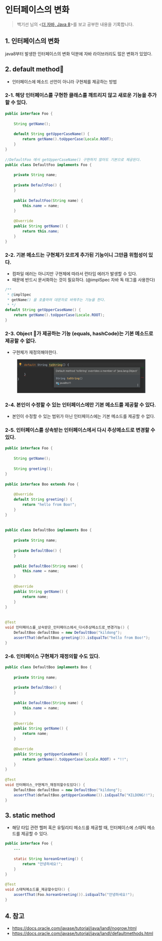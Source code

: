 # 인터페이스의 변화

> 백기선 님의 <[더 자바, Java 8](https://www.inflearn.com/course/the-java-java8)>를 보고 공부한 내용을 기록합니다.&#x20;

## 1. 인터페이스의 변화&#x20;

java8부터 발생한 인터페이스의 변화 덕분에 자바 라이브러리도 많은 변화가 있었다.&#x20;



## 2. default method

* 인터페이스에 메소드 선언이 아니라 구현체를 제공하는 방법&#x20;

### 2-1. 해당 인터페이스를 구현한 클래스를 깨트리지 않고 새로운 기능을 추가할 수 있다.&#x20;

```java
public interface Foo {

    String getName();

    default String getUpperCaseName() {
        return getName().toUpperCase(Locale.ROOT);
    }
}

//DefaultFoo 에서 getUpperCaseName() 구현하지 않아도 기본으로 제공된다. 
public class DefaultFoo implements Foo {

    private String name;

    private DefaultFoo() {
    }

    public DefaultFoo(String name) {
        this.name = name;
    }

    @Override
    public String getName() {
        return this.name;
    }
}

```

### 2-2. 기본 메소드는 구현체가 모르게 추가된 기능이니 그만큼 위험성이 있다.&#x20;

* 컴파일 에러는 아니지만 구현체에 따라서 런타임 에러가 발생할 수 있다.&#x20;
* 때문에 반드시 문서화하는 것이 필요하다. (@implSpec 자바 독 태그를 사용한다)

```java
/**
 * @implSpec
 * getName() 을 호출하여 대문자로 바꿔주는 기능을 한다.
 * */
default String getUpperCaseName() {
    return getName().toUpperCase(Locale.ROOT);
}
```

### 2-3. Object 가 제공하는 기능 (equals, hashCode)는 기본 메소드로 제공할 수 없다.&#x20;

* 구현체가 재정의해야한다.&#x20;

<figure><img src="../../.gitbook/assets/image (11) (3).png" alt=""><figcaption></figcaption></figure>

### 2-4. 본인이 수정할 수 있는 인터페이스에만 기본 메소드를 제공할 수 있다.&#x20;

* 본인이 수정할 수 있는 범위가 아닌 인터페이스에는 기본 메소드를 제공할 수 없다.&#x20;

### 2-5. 인터페이스를 상속받는 인터페이스에서 다시 추상메소드로 변경할 수 있다.&#x20;

```java
public interface Foo {

    String getName();

    String greeting();
}

public interface Boo extends Foo {

    @Override
    default String greeting() {
        return "hello from Boo!";
    }
}


public class DefaultBoo implements Boo {

    private String name;

    private DefaultBoo() {
    }

    public DefaultBoo(String name) {
        this.name = name;
    }

    @Override
    public String getName() {
        return name;
    }
}


@Test
void 인터페이스를_상속받은_인터페이스에서_다시추상메소드로_변경가능() {
    DefaultBoo defaultBoo = new DefaultBoo("kildong");
    assertThat(defaultBoo.greeting()).isEqualTo("hello from Boo!");
}
```

### 2-6. 인터페이스 구현체가 재정의할 수도 있다. &#x20;

```java
public class DefaultBoo implements Boo {

    private String name;

    private DefaultBoo() {
    }

    public DefaultBoo(String name) {
        this.name = name;
    }

    @Override
    public String getName() {
        return name;
    }

    @Override
    public String getUpperCaseName() {
        return getName().toUpperCase(Locale.ROOT) + "!!";
    }
}

@Test
void 인터페이스_구현체가_재정의할수도있다() {
    DefaultBoo defaultBoo = new DefaultBoo("kildong");
    assertThat(defaultBoo.getUpperCaseName()).isEqualTo("KILDONG!!");
}
```

## 3. static method&#x20;

* 해당 타입 관련 헬퍼 혹은 유틸리티 메소드를 제공할 때, 인터페이스에 스태틱 메소드를 제공할 수 있다.&#x20;

```java
public interface Foo {
    ...

    static String koreanGreeting() {
        return "안녕하세요!";
    }
}

@Test
void 스태틱메소드를_제공할수있다() {
    assertThat(Foo.koreanGreeting()).isEqualTo("안녕하세요!");
}
```

## 4. 참고&#x20;

* https://docs.oracle.com/javase/tutorial/java/IandI/nogrow.html
* https://docs.oracle.com/javase/tutorial/java/IandI/defaultmethods.html
